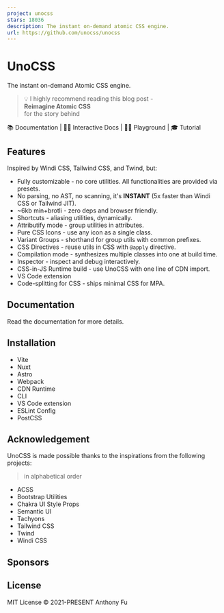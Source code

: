 ```yaml
---
project: unocss
stars: 18036
description: The instant on-demand atomic CSS engine.
url: https://github.com/unocss/unocss
---
```


  

UnoCSS
======

The instant on-demand Atomic CSS engine.

> 💡 I highly recommend reading this blog post -  
> **Reimagine Atomic CSS**  
> for the story behind

  

📚 Documentation | 🧑‍💻 Interactive Docs | 🤹‍♂️ Playground | 🎓 Tutorial

  

Features
--------

Inspired by Windi CSS, Tailwind CSS, and Twind, but:

-   Fully customizable - no core utilities. All functionalities are provided via presets.
-   No parsing, no AST, no scanning, it's **INSTANT** (5x faster than Windi CSS or Tailwind JIT).
-   ~6kb min+brotli - zero deps and browser friendly.
-   Shortcuts - aliasing utilities, dynamically.
-   Attributify mode - group utilities in attributes.
-   Pure CSS Icons - use any icon as a single class.
-   Variant Groups - shorthand for group utils with common prefixes.
-   CSS Directives - reuse utils in CSS with `@apply` directive.
-   Compilation mode - synthesizes multiple classes into one at build time.
-   Inspector - inspect and debug interactively.
-   CSS-in-JS Runtime build - use UnoCSS with one line of CDN import.
-   VS Code extension
-   Code-splitting for CSS - ships minimal CSS for MPA.

Documentation
-------------

Read the documentation for more details.

Installation
------------

-   Vite
-   Nuxt
-   Astro
-   Webpack
-   CDN Runtime
-   CLI
-   VS Code extension
-   ESLint Config
-   PostCSS

Acknowledgement
---------------

UnoCSS is made possible thanks to the inspirations from the following projects:

> in alphabetical order

-   ACSS
-   Bootstrap Utilities
-   Chakra UI Style Props
-   Semantic UI
-   Tachyons
-   Tailwind CSS
-   Twind
-   Windi CSS

Sponsors
--------

License
-------

MIT License © 2021-PRESENT Anthony Fu
